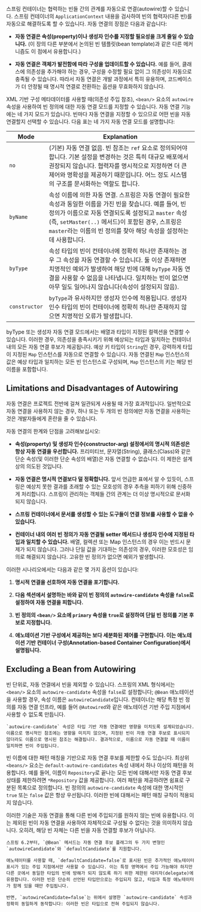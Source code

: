 
스프링 컨테이너는 협력하는 빈들 간의 관계를 자동으로 연결(autowire)할 수 있습니다. 스프링 컨테이너의 `ApplicationContext` 내용을 검사하여 빈의 협력자(다른 빈)를 자동으로 해결하도록 할 수 있습니다. 자동 연결의 장점은 다음과 같습니다:

- **자동 연결은 속성(property)이나 생성자 인수를 지정할 필요성을 크게 줄일 수 있습니다.** (이 장의 다른 부분에서 논의된 빈 템플릿(bean template)과 같은 다른 메커니즘도 이 점에서 유용합니다.)

- **자동 연결은 객체가 발전함에 따라 구성을 업데이트할 수 있습니다.** 예를 들어, 클래스에 의존성을 추가해야 하는 경우, 구성을 수정할 필요 없이 그 의존성이 자동으로 충족될 수 있습니다. 따라서 자동 연결은 개발 과정에서 특히 유용하며, 코드베이스가 더 안정될 때 명시적 연결로 전환하는 옵션을 무효화하지 않습니다.

XML 기반 구성 메타데이터를 사용할 때(의존성 주입 참조), `<bean/>` 요소의 `autowire` 속성을 사용하여 빈 정의에 대한 자동 연결 모드를 지정할 수 있습니다. 자동 연결 기능에는 네 가지 모드가 있습니다. 빈마다 자동 연결을 지정할 수 있으므로 어떤 빈을 자동 연결할지 선택할 수 있습니다. 다음 표는 네 가지 자동 연결 모드를 설명합니다:

| Mode          | Explanation                                                                                                                                                                             |
| ------------- | --------------------------------------------------------------------------------------------------------------------------------------------------------------------------------------- |
| `no`          | (기본) 자동 연결 없음. 빈 참조는 `ref` 요소로 정의되어야 합니다. 기본 설정을 변경하는 것은 특히 대규모 배포에서 권장되지 않습니다. 협력자를 명시적으로 지정하면 더 큰 제어와 명확성을 제공하기 때문입니다. 어느 정도 시스템의 구조를 문서화하는 역할도 합니다.                                  |
| `byName`      | 속성 이름에 의한 자동 연결. 스프링은 자동 연결이 필요한 속성과 동일한 이름을 가진 빈을 찾습니다. 예를 들어, 빈 정의가 이름으로 자동 연결되도록 설정되고 `master` 속성(즉, `setMaster(..)` 메서드)이 포함된 경우, 스프링은 `master`라는 이름의 빈 정의를 찾아 해당 속성을 설정하는 데 사용합니다. |
| `byType`      | 속성 타입의 빈이 컨테이너에 정확히 하나만 존재하는 경우 그 속성을 자동 연결할 수 있습니다. 둘 이상 존재하면 치명적인 예외가 발생하여 해당 빈에 대해 `byType` 자동 연결을 사용할 수 없음을 나타냅니다. 일치하는 빈이 없으면 아무 일도 일어나지 않습니다(속성이 설정되지 않음).                        |
| `constructor` | `byType`과 유사하지만 생성자 인수에 적용됩니다. 생성자 인수 타입의 빈이 컨테이너에 정확히 하나만 존재하지 않으면 치명적인 오류가 발생합니다.                                                                                                     |

byType 또는 생성자 자동 연결 모드에서는 배열과 타입이 지정된 컬렉션을 연결할 수 있습니다. 이러한 경우, 의존성을 충족시키기 위해 예상되는 타입과 일치하는 컨테이너 내의 모든 자동 연결 후보가 제공됩니다. 예상 키 타입이 `String`인 경우, 강력하게 타입이 지정된 `Map` 인스턴스를 자동으로 연결할 수 있습니다. 자동 연결된 `Map` 인스턴스의 값은 예상 타입과 일치하는 모든 빈 인스턴스로 구성되며, `Map` 인스턴스의 키는 해당 빈 이름을 포함합니다.

## Limitations and Disadvantages of Autowiring

자동 연결은 프로젝트 전반에 걸쳐 일관되게 사용될 때 가장 효과적입니다. 일반적으로 자동 연결을 사용하지 않는 경우, 하나 또는 두 개의 빈 정의에만 자동 연결을 사용하는 것은 개발자들에게 혼란을 줄 수 있습니다.

자동 연결의 한계와 단점을 고려해보십시오:

- **속성(property) 및 생성자 인수(constructor-arg) 설정에서의 명시적 의존성은 항상 자동 연결을 우선합니다.** 프리미티브, 문자열(String), 클래스(Class)와 같은 단순 속성(및 이러한 단순 속성의 배열)은 자동 연결할 수 없습니다. 이 제한은 설계 상의 의도된 것입니다.

- **자동 연결은 명시적 연결보다 덜 정확합니다.** 앞서 언급한 표에서 알 수 있듯이, 스프링은 예상치 못한 결과를 초래할 수 있는 모호성의 경우 추측을 피하기 위해 신중하게 처리합니다. 스프링이 관리하는 객체들 간의 관계는 더 이상 명시적으로 문서화되지 않습니다.

- **스프링 컨테이너에서 문서를 생성할 수 있는 도구들이 연결 정보를 사용할 수 없을 수 있습니다.**

- **컨테이너 내의 여러 빈 정의가 자동 연결될 setter 메서드나 생성자 인수에 지정된 타입과 일치할 수 있습니다.** 배열, 컬렉션 또는 Map 인스턴스의 경우 이는 반드시 문제가 되지 않습니다. 그러나 단일 값을 기대하는 의존성의 경우, 이러한 모호성은 임의로 해결되지 않습니다. 고유한 빈 정의가 없으면 예외가 발생합니다.

이러한 시나리오에서는 다음과 같은 몇 가지 옵션이 있습니다:

1. **명시적 연결을 선호하여 자동 연결을 포기합니다.**

2. **다음 섹션에서 설명하는 바와 같이 빈 정의의 `autowire-candidate` 속성을 `false`로 설정하여 자동 연결을 피합니다.**

3. **빈 정의의 `<bean/>` 요소에 `primary` 속성을 `true`로 설정하여 단일 빈 정의를 기본 후보로 지정합니다.**

4. **애노테이션 기반 구성에서 제공하는 보다 세분화된 제어를 구현합니다. 이는 애노테이션 기반 컨테이너 구성(Annotation-based Container Configuration)에서 설명됩니다.**

## Excluding a Bean from Autowiring

빈 단위로, 자동 연결에서 빈을 제외할 수 있습니다. 스프링의 XML 형식에서는 `<bean/>` 요소의 `autowire-candidate` 속성을 `false`로 설정합니다; `@Bean` 애노테이션을 사용할 경우, 속성 이름은 `autowireCandidate`입니다. 컨테이너는 해당 특정 빈 정의를 자동 연결 인프라, 예를 들어 `@Autowired`와 같은 애노테이션 기반 주입 지점에서 사용할 수 없도록 만듭니다.

```
`autowire-candidate` 속성은 타입 기반 자동 연결에만 영향을 미치도록 설계되었습니다. 이름으로 명시적인 참조에는 영향을 미치지 않으며, 지정된 빈이 자동 연결 후보로 표시되지 않더라도 이름으로 명시된 참조는 해결됩니다. 결과적으로, 이름으로 자동 연결할 때 이름이 일치하면 빈이 주입됩니다.
```

빈 이름에 대한 패턴 매칭을 기반으로 자동 연결 후보를 제한할 수도 있습니다. 최상위 `<beans/>` 요소는 `default-autowire-candidates` 속성 내에서 하나 이상의 패턴을 허용합니다. 예를 들어, 이름이 `Repository`로 끝나는 모든 빈에 대해서만 자동 연결 후보 상태를 제한하려면 `*Repository` 값을 제공합니다. 여러 패턴을 제공하려면 쉼표로 구분된 목록으로 정의합니다. 빈 정의의 `autowire-candidate` 속성에 대한 명시적인 `true` 또는 `false` 값은 항상 우선됩니다. 이러한 빈에 대해서는 패턴 매칭 규칙이 적용되지 않습니다.

이러한 기술은 자동 연결을 통해 다른 빈에 주입되기를 원하지 않는 빈에 유용합니다. 이는 제외된 빈이 자동 연결을 사용하여 자체적으로 구성될 수 없다는 것을 의미하지 않습니다. 오히려, 해당 빈 자체는 다른 빈을 자동 연결할 후보가 아닙니다.

```
스프링 6.2부터, `@Bean` 메서드는 자동 연결 후보 플래그의 두 가지 변형인 `autowireCandidate`와 `defaultCandidate`를 지원합니다.

애노테이터를 사용할 때, `defaultCandidate=false`로 표시된 빈은 추가적인 애노테이터 표시가 있는 주입 지점에서만 사용할 수 있습니다. 이는 특정 영역에서 주입 가능해야 하지만 다른 곳에서 동일한 타입의 빈에 방해가 되지 않도록 하기 위한 제한된 대리자(delegate)에 유용합니다. 이러한 빈은 단순히 선언된 타입만으로는 주입되지 않고, 타입과 특정 애노테이터가 함께 있을 때만 주입됩니다.

반면, `autowireCandidate=false`는 위에서 설명한 `autowire-candidate` 속성과 정확히 동일하게 동작합니다: 이러한 빈은 타입으로 전혀 주입되지 않습니다.
```